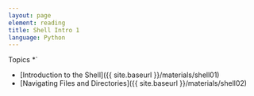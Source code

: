 ```yaml
---
layout: page
element: reading
title: Shell Intro 1
language: Python
---
```


Topics
    *`
* [Introduction to the Shell]({{ site.baseurl }}/materials/shell01)
* [Navigating Files and Directories]({{ site.baseurl }}/materials/shell02)